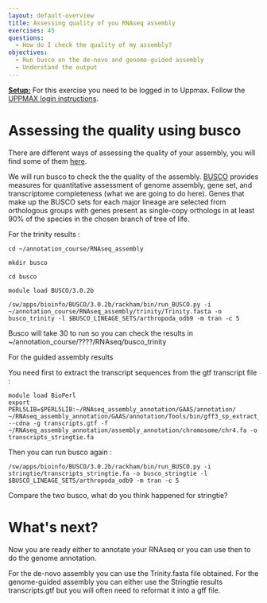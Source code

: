 ```yaml
---
layout: default-overview
title: Assessing quality of you RNAseq assembly
exercises: 45
questions:
  - How do I check the quality of my assembly?
objectives:
  - Run busco on the de-novo and genome-guided assembly
  - Understand the output
---
```


<u>**Setup:**</u> For this exercise you need to be logged in to Uppmax. Follow the [UPPMAX login instructions](uppmax_login).

# Assessing the quality using busco

There are different ways of assessing the quality of your assembly, you will find some of them [here](https://github.com/trinityrnaseq/trinityrnaseq/wiki/Transcriptome-Assembly-Quality-Assessment).

We will run busco to check the the quality of the assembly.
[BUSCO](https://busco.ezlab.org/) provides measures for quantitative assessment of genome assembly, gene set, and transcriptome completeness (what we are going to do here). Genes that make up the BUSCO sets for each major lineage are selected from orthologous groups with genes present as single-copy orthologs in at least 90% of the species in the chosen branch of tree of life.

For the trinity results :

```
cd ~/annotation_course/RNAseq_assembly

mkdir busco

cd busco

module load BUSCO/3.0.2b

/sw/apps/bioinfo/BUSCO/3.0.2b/rackham/bin/run_BUSCO.py -i ~/annotation_course/RNAseq_assembly/trinity/Trinity.fasta -o busco_trinity -l $BUSCO_LINEAGE_SETS/arthropoda_odb9 -m tran -c 5
```

Busco will take 30 to run so you can check the results in ~/annotation_course/????/RNAseq/busco_trinity


For the guided assembly results

You need first to extract the transcript sequences from the gtf transcript file :

```
module load BioPerl
export PERL5LIB=$PERL5LIB:~/RNAseq_assembly_annotation/GAAS/annotation/
~/RNAseq_assembly_annotation/GAAS/annotation/Tools/bin/gff3_sp_extract_sequences.pl --cdna -g transcripts.gtf -f ~/RNAseq_assembly_annotation/assembly_annotation/chromosome/chr4.fa -o transcripts_stringtie.fa

```
Then you can run busco again :

```
/sw/apps/bioinfo/BUSCO/3.0.2b/rackham/bin/run_BUSCO.py -i stringtie/transcripts_stringtie.fa -o busco_stringtie -l $BUSCO_LINEAGE_SETS/arthropoda_odb9 -m tran -c 5

```

Compare the two busco, what do you think happened for stringtie?


# What's next?

Now you are ready either to annotate your RNAseq or you can use then to do the genome annotation.

For the de-novo assembly you can use the Trinity.fasta file obtained.
For the genome-guided assembly you can either use the Stringtie results transcripts.gtf but you will often need to reformat it into a gff file.
